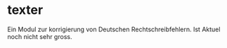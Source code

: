 # texter

Ein Modul zur korrigierung von Deutschen Rechtschreibfehlern.
Ist Aktuel noch nicht sehr gross.
